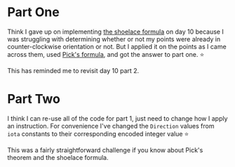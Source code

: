 # Part One

Think I gave up on implementing [the shoelace formula](https://en.wikipedia.org/wiki/Shoelace_formula) on day 10 because I was struggling with determining whether or not my points were already in counter-clockwise orientation or not. But I applied it on the points as I came across them, used [Pick&#39;s formula](https://en.wikipedia.org/wiki/Pick%27s_theorem), and got the answer to part one. ⭐

This has reminded me to revisit day 10 part 2.

# Part Two

I think I can re-use all of the code for part 1, just need to change how I apply an instruction. For convenience I've changed the `Direction` values from `iota` constants to their corresponding encoded integer value ⭐

This was a fairly straightforward challenge if you know about Pick's theorem and the shoelace formula.
